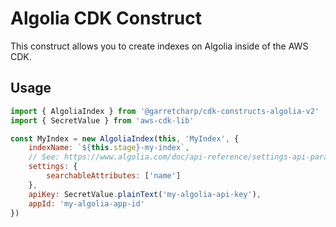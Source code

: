 # Algolia CDK Construct

This construct allows you to create indexes on Algolia inside of the AWS CDK.

## Usage

```js
import { AlgoliaIndex } from '@garretcharp/cdk-constructs-algolia-v2'
import { SecretValue } from 'aws-cdk-lib'

const MyIndex = new AlgoliaIndex(this, 'MyIndex', {
	indexName: `${this.stage}-my-index`,
	// See: https://www.algolia.com/doc/api-reference/settings-api-parameters
	settings: {
		searchableAttributes: ['name']
	},
	apiKey: SecretValue.plainText('my-algolia-api-key'),
	appId: 'my-algolia-app-id'
})
```
